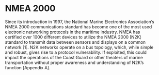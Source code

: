 # NMEA 2000
Since its introduction in 1997, the National Marine Electronics Association’s NMEA 2000 communications standard has become one of the most used electronic networking protocols in the maritime industry. NMEA has certified over 1000 different devices to utilize the NMEA 2000 (N2K) standard to transmit data between sensors and displays on a common network [1]. N2K networks operate on a bus topology, which, while simple and robust, gives rise to a protocol vulnerability. If exploited, this could impact the operations of the Coast Guard or other theaters of marine transportation without proper awareness and understanding of N2K’s function [Appendix A].
